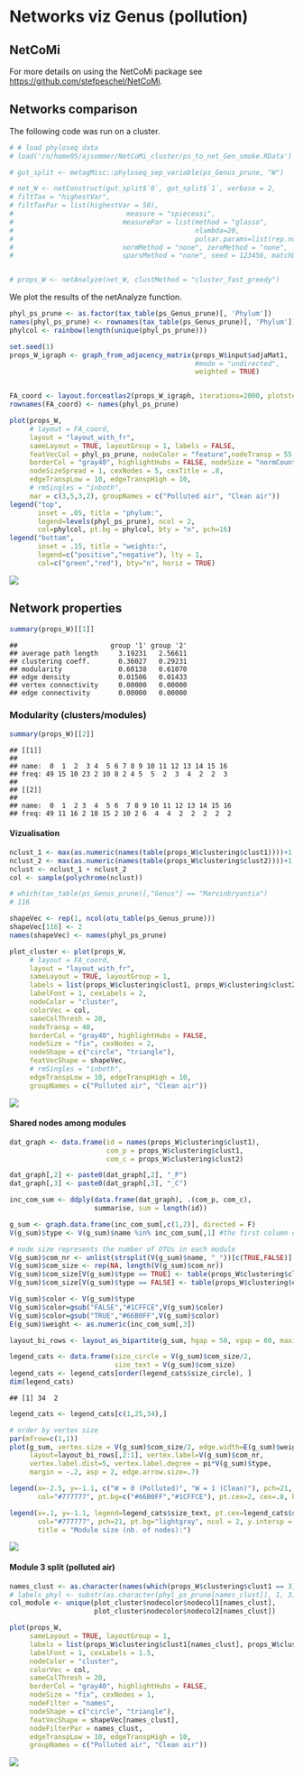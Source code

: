 Networks viz Genus (pollution)
================

## NetCoMi

For more details on using the NetCoMi package see
<https://github.com/stefpeschel/NetCoMi>.

## Networks comparison

The following code was run on a cluster.

``` r
# # load phyloseq data
# load('/n/home05/ajsommer/NetCoMi_cluster/ps_to_net_Gen_smoke.RData')

# gut_split <- metagMisc::phyloseq_sep_variable(ps_Genus_prune, "W")

# net_W <- netConstruct(gut_split$`0`, gut_split$`1`, verbose = 2,
# filtTax = "highestVar",
# filtTaxPar = list(highestVar = 50),
#                            measure = "spieceasi",
#                           measurePar = list(method = "glasso",
#                                             nlambda=20,
#                                             pulsar.params=list(rep.num=50)),
#                           normMethod = "none", zeroMethod = "none",
#                           sparsMethod = "none", seed = 123456, matchDesign = c(1,1))


# props_W <- netAnalyze(net_W, clustMethod = "cluster_fast_greedy")
```

We plot the results of the netAnalyze function.

``` r
phyl_ps_prune <- as.factor(tax_table(ps_Genus_prune)[, 'Phylum'])
names(phyl_ps_prune) <- rownames(tax_table(ps_Genus_prune)[, 'Phylum'])
phylcol <- rainbow(length(unique(phyl_ps_prune)))

set.seed(1)
props_W_igraph <- graph_from_adjacency_matrix(props_W$input$adjaMat1, 
                                              #mode = "undirected",
                                              weighted = TRUE)


FA_coord <- layout.forceatlas2(props_W_igraph, iterations=2000, plotstep=2001)
rownames(FA_coord) <- names(phyl_ps_prune)

plot(props_W, 
     # layout = FA_coord,
     layout = "layout_with_fr",
     sameLayout = TRUE, layoutGroup = 1, labels = FALSE, 
     featVecCol = phyl_ps_prune, nodeColor = "feature",nodeTransp = 55,
     borderCol = "gray40", highlightHubs = FALSE, nodeSize = "normCounts", 
     nodeSizeSpread = 1, cexNodes = 5, cexTitle = .8,
     edgeTranspLow = 10, edgeTranspHigh = 10,
     # rmSingles = "inboth",
     mar = c(3,5,3,2), groupNames = c("Polluted air", "Clean air"))
legend("top", 
       inset = .05, title = "phylum:",
       legend=levels(phyl_ps_prune), ncol = 2,
       col=phylcol, pt.bg = phylcol, bty = "n", pch=16) 
legend("bottom", 
       inset = .15, title = "weights:",
       legend=c("positive","negative"), lty = 1,
       col=c("green","red"), bty="n", horiz = TRUE) 
```

![](5.2.1_Networks_viz_Gen_files/figure-gfm/unnamed-chunk-4-1.png)<!-- -->

## Network properties

``` r
summary(props_W)[[1]]
```

    ##                       group '1' group '2'
    ## average path length     3.19231   2.56611
    ## clustering coeff.       0.36027   0.29231
    ## modularity              0.60138   0.61070
    ## edge density            0.01506   0.01433
    ## vertex connectivity     0.00000   0.00000
    ## edge connectivity       0.00000   0.00000

### Modularity (clusters/modules)

``` r
summary(props_W)[[2]]
```

    ## [[1]]
    ##                                                    
    ## name:  0  1  2  3 4  5 6 7 8 9 10 11 12 13 14 15 16
    ## freq: 49 15 10 23 2 10 8 2 4 5  5  2  3  4  2  2  3
    ## 
    ## [[2]]
    ##                                                     
    ## name:  0  1  2 3  4  5 6  7 8 9 10 11 12 13 14 15 16
    ## freq: 49 11 16 2 18 15 2 10 2 6  4  4  2  2  2  2  2

#### Vizualisation

``` r
nclust_1 <- max(as.numeric(names(table(props_W$clustering$clust1))))+1
nclust_2 <- max(as.numeric(names(table(props_W$clustering$clust2))))+1
nclust <- nclust_1 + nclust_2
col <- sample(polychrome(nclust))

# which(tax_table(ps_Genus_prune)[,"Genus"] == "Marvinbryantia")
# 116

shapeVec <- rep(1, ncol(otu_table(ps_Genus_prune)))
shapeVec[116] <- 2
names(shapeVec) <- names(phyl_ps_prune)

plot_cluster <- plot(props_W,
     # layout = FA_coord,
     layout = "layout_with_fr",
     sameLayout = TRUE, layoutGroup = 1, 
     labels = list(props_W$clustering$clust1, props_W$clustering$clust2), 
     labelFont = 1, cexLabels = 2,
     nodeColor = "cluster",
     colorVec = col,
     sameColThresh = 20,
     nodeTransp = 40, 
     borderCol = "gray40", highlightHubs = FALSE,
     nodeSize = "fix", cexNodes = 2, 
     nodeShape = c("circle", "triangle"),
     featVecShape = shapeVec,
     # rmSingles = "inboth",
     edgeTranspLow = 10, edgeTranspHigh = 10,
     groupNames = c("Polluted air", "Clean air"))
```

![](5.2.1_Networks_viz_Gen_files/figure-gfm/unnamed-chunk-7-1.png)<!-- -->

#### Shared nodes among modules

``` r
dat_graph <- data.frame(id = names(props_W$clustering$clust1), 
                        com_p = props_W$clustering$clust1,
                        com_c = props_W$clustering$clust2)

dat_graph[,2] <- paste0(dat_graph[,2], "_P")
dat_graph[,3] <- paste0(dat_graph[,3], "_C")

inc_com_sum <- ddply(data.frame(dat_graph), .(com_p, com_c), 
                     summarise, sum = length(id))

g_sum <- graph.data.frame(inc_com_sum[,c(1,2)], directed = F)
V(g_sum)$type <- V(g_sum)$name %in% inc_com_sum[,1] #the first column of edges is TRUE type

# node size represents the number of OTUs in each module
V(g_sum)$com_nr <- unlist(strsplit(V(g_sum)$name, "_"))[c(TRUE,FALSE)]
V(g_sum)$com_size <- rep(NA, length(V(g_sum)$com_nr))
V(g_sum)$com_size[V(g_sum)$type == TRUE] <- table(props_W$clustering$clust1)[V(g_sum)$com_nr[V(g_sum)$type == TRUE]] # control sizes
V(g_sum)$com_size[V(g_sum)$type == FALSE] <- table(props_W$clustering$clust2)[V(g_sum)$com_nr[V(g_sum)$type == FALSE]] # treated sizes

V(g_sum)$color <- V(g_sum)$type
V(g_sum)$color=gsub("FALSE","#1CFFCE",V(g_sum)$color)
V(g_sum)$color=gsub("TRUE","#66B0FF",V(g_sum)$color)
E(g_sum)$weight <- as.numeric(inc_com_sum[,3])

layout_bi_rows <- layout_as_bipartite(g_sum, hgap = 50, vgap = 60, maxiter = 1000)

legend_cats <- data.frame(size_circle = V(g_sum)$com_size/2,
                          size_text = V(g_sum)$com_size)
legend_cats <- legend_cats[order(legend_cats$size_circle), ]
dim(legend_cats)
```

    ## [1] 34  2

``` r
legend_cats <- legend_cats[c(1,25,34),]

# order by vertex size
par(mfrow=c(1,1))
plot(g_sum, vertex.size = V(g_sum)$com_size/2, edge.width=E(g_sum)$weight/5, 
     layout=layout_bi_rows[,2:1], vertex.label=V(g_sum)$com_nr,
     vertex.label.dist=5, vertex.label.degree = pi*V(g_sum)$type, 
     margin = -.2, asp = 2, edge.arrow.size=.7)

legend(x=-2.5, y=-1.1, c("W = 0 (Polluted)", "W = 1 (Clean)"), pch=21,
       col="#777777", pt.bg=c("#66B0FF","#1CFFCE"), pt.cex=2, cex=.8, bty="n", ncol=1)

legend(x=.1, y=-1.1, legend=legend_cats$size_text, pt.cex=legend_cats$size_circle/11, bty="n", cex = .8,
       col="#777777", pch=21, pt.bg="lightgray", ncol = 2, y.intersp = 1.5, x.intersp = 1.5, 
       title = "Module size (nb. of nodes):")
```

![](5.2.1_Networks_viz_Gen_files/figure-gfm/unnamed-chunk-8-1.png)<!-- -->

#### Module 3 split (polluted air)

``` r
names_clust <- as.character(names(which(props_W$clustering$clust1 == 3)))
# labels_phyl <- substr(as.character(phyl_ps_prune[names_clust]), 1, 3)
col_module <- unique(plot_cluster$nodecolor$nodecol1[names_clust],
                     plot_cluster$nodecolor$nodecol2[names_clust])

plot(props_W, 
     sameLayout = TRUE, layoutGroup = 1, 
     labels = list(props_W$clustering$clust1[names_clust], props_W$clustering$clust2[names_clust]), 
     labelFont = 1, cexLabels = 1.5,
     nodeColor = "cluster",
     colorVec = col,
     sameColThresh = 20,
     borderCol = "gray40", highlightHubs = FALSE,
     nodeSize = "fix", cexNodes = 1, 
     nodeFilter = "names",
     nodeShape = c("circle", "triangle"),
     featVecShape = shapeVec[names_clust],
     nodeFilterPar = names_clust,
     edgeTranspLow = 10, edgeTranspHigh = 10,
     groupNames = c("Polluted air", "Clean air"))
```

![](5.2.1_Networks_viz_Gen_files/figure-gfm/unnamed-chunk-9-1.png)<!-- -->
